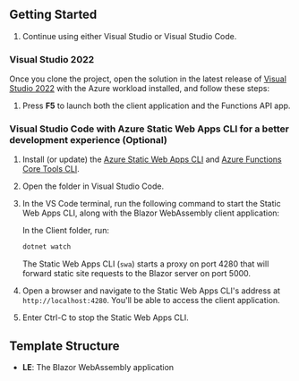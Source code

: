 ## Getting Started

1. Continue using either Visual Studio or Visual Studio Code.

### Visual Studio 2022

Once you clone the project, open the solution in the latest release of [Visual Studio 2022](https://visualstudio.microsoft.com/vs/) with the Azure workload installed, and follow these steps:

1. Press **F5** to launch both the client application and the Functions API app.

### Visual Studio Code with Azure Static Web Apps CLI for a better development experience (Optional)

1. Install (or update) the [Azure Static Web Apps CLI](https://www.npmjs.com/package/@azure/static-web-apps-cli) and [Azure Functions Core Tools CLI](https://www.npmjs.com/package/azure-functions-core-tools).

1. Open the folder in Visual Studio Code.

1. In the VS Code terminal, run the following command to start the Static Web Apps CLI, along with the Blazor WebAssembly client application:

    In the Client folder, run:
    ```bash
    dotnet watch
    ```

    The Static Web Apps CLI (`swa`) starts a proxy on port 4280 that will forward static site requests to the Blazor server on port 5000. 

1. Open a browser and navigate to the Static Web Apps CLI's address at `http://localhost:4280`. You'll be able to access the client application.

1. Enter Ctrl-C to stop the Static Web Apps CLI.

## Template Structure

- **LE**: The Blazor WebAssembly application
